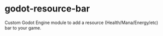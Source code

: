 # godot-resource-bar
Custom Godot Engine module to add a resource (Health/Mana/Energy/etc) bar to your game.
